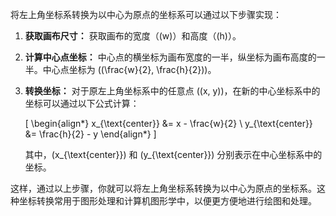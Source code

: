 将左上角坐标系转换为以中心为原点的坐标系可以通过以下步骤实现：

1. **获取画布尺寸：** 获取画布的宽度（\(w\)）和高度（\(h\)）。

2. **计算中心点坐标：** 中心点的横坐标为画布宽度的一半，纵坐标为画布高度的一半。中心点坐标为 \((\frac{w}{2}, \frac{h}{2})\)。

3. **转换坐标：** 对于原左上角坐标系中的任意点 \((x, y)\)，在新的中心坐标系中的坐标可以通过以下公式计算：

   \[
   \begin{align*}
   x_{\text{center}} &= x - \frac{w}{2} \\
   y_{\text{center}} &= \frac{h}{2} - y
   \end{align*}
   \]

   其中，\(x_{\text{center}}\) 和 \(y_{\text{center}}\) 分别表示在中心坐标系中的坐标。

这样，通过以上步骤，你就可以将左上角坐标系转换为以中心为原点的坐标系。这种坐标转换常用于图形处理和计算机图形学中，以便更方便地进行绘图和处理。